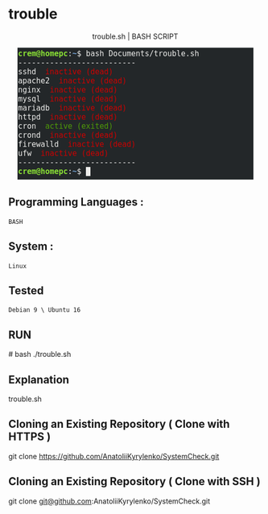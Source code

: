 # trouble
<p align="center">trouble.sh | BASH SCRIPT</p>
<p align="center">
  <img src ="https://github.com/AnatoliiKyrylenko/SystemCheck/blob/master/trouble1.png"/>
</p>


## Programming Languages :

    BASH

## System :

    Linux

## Tested  

    Debian 9 \ Ubuntu 16

## RUN

\# bash ./trouble.sh

## Explanation

trouble.sh 


## Cloning an Existing Repository ( Clone with HTTPS )

git clone https://github.com/AnatoliiKyrylenko/SystemCheck.git

## Cloning an Existing Repository ( Clone with SSH )

git clone git@github.com:AnatoliiKyrylenko/SystemCheck.git

